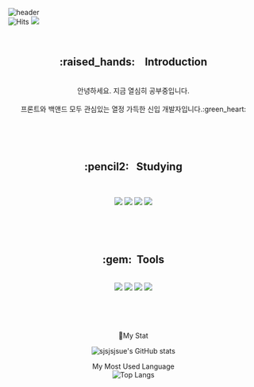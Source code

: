 
<!--
![sjsjsjsue's GitHub stats](https://github-readme-stats.vercel.app/api?username=sjsjsjsue&theme=dark&show_icons=true&fontColor=BCE9B7)<br>
![Top Langs](https://github-readme-stats.vercel.app/api/top-langs/?username=sjsjsjsue&layout=compact)

![header](https://capsule-render.vercel.app/api?type=transparent&text=Welcome%수정's%Git&animation=fadeIn) <header>
-->


![header](https://capsule-render.vercel.app/api?type=transparent&text=Welcome_수정's_Git&animation=fadeIn&fontColor=B1DF85)<!--header-->
<br>
![Hits](https://hits.seeyoufarm.com/api/count/incr/badge.svg?url=https%3A%2F%2Fgithub.com%2Fsjsjsjsue%2Fhit-counter&count_bg=%2379C83D&title_bg=%23555555&icon=&icon_color=%23E7E7E7&title=hits&edge_flat=true) <!--방문자수-->
<a href="https://www.instagram.com/codingsjsj/" target="_blank"><img src="https://img.shields.io/badge/Instargram-E4405F?style=flat-square&logo=Instargram&logoColor=white"/></a> <!--인스타그램-->
<div align="center">
<br>
 
  <h2>:raised_hands: &nbsp&nbsp Introduction</h2><br>
  안녕하세요. 지금 열심히 공부중입니다.<br><br>
  프론트와 백앤드 모두 관심있는 열정 가득한 신입 개발자입니다.:green_heart:<br>
    
<br><br><br>
 <h2> :pencil2:&nbsp&nbsp Studying</h2><br>

 <img src="https://img.shields.io/badge/HTML-E34F26?style=flat-square&logo=HTML5&logoColor=white"/> <!--JavaScript-->
 <img src="https://img.shields.io/badge/CSS3-1572B6?style=flat-square&logo=CSS3&logoColor=white"/> <!--JavaScript-->
 <img src="https://img.shields.io/badge/Java-007396?style=flat&logo=Java&logoColor=white"/> <!--Java-->
<img src="https://img.shields.io/badge/MySQL-4479A1?style=flat-square&logo=MySQL&logoColor=white"/> <!--My SQL-->

 <br><br><br>
 <h2>:gem:&nbsp&nbspTools</h2><br>
 <img src="https://img.shields.io/badge/Visual Studio-5C2D91?style=flat-square&logo=Visual Studio&logoColor=white"/><!--Visual Studio-->
 <img src="https://img.shields.io/badge/Visual Studio Code-007ACC?style=flat-square&logo=Visual Studio Code&logoColor=white"/> <!--Visual Studio code-->
 <img src="https://img.shields.io/badge/Eclipse IDE-2C2255?style=flat-square&logo=Eclipse IDE&logoColor=white"/>
 <img src="https://img.shields.io/badge/GitHub-181717?style=flat-square&logo=GitHub&logoColor=white"/><!--Github-->

<br><br><br>

:muscle:My Stat

![sjsjsjsue's GitHub stats](https://github-readme-stats.vercel.app/api?username=sjsjsjsue&theme=dark&show_icons=true&fontColor=BCE9B7)<br>

My Most Used Language <br>
![Top Langs](https://github-readme-stats.vercel.app/api/top-langs/?username=sjsjsjsue&layout=compact)
</div>  






